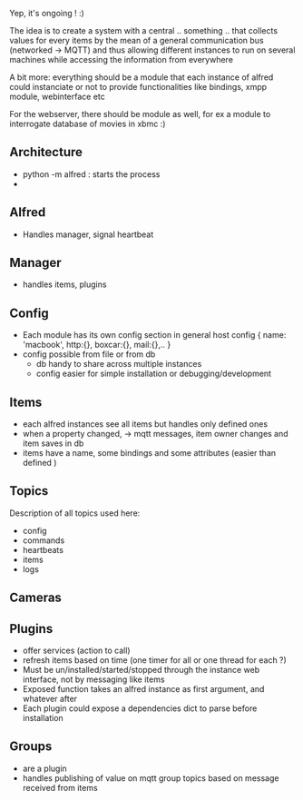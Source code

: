 Yep, it's ongoing ! :)

The idea is to create a system with a central .. something .. that collects values for every items by the mean of a general communication bus (networked -> MQTT) and thus allowing different instances to run on several machines while accessing the information from everywhere

A bit more: everything should be a module that each instance of alfred could instanciate or not to provide functionalities like bindings, xmpp module, webinterface etc

For the webserver, there should be module as well, for ex a module to interrogate database of movies in xbmc :)

## Architecture
- python -m alfred : starts the process
-

## Alfred
- Handles manager, signal heartbeat

## Manager
- handles items, plugins

## Config
- Each module has its own config section in general host config
{
name: 'macbook',
http:{},
boxcar:{},
mail:{},..
}
- config possible from file or from db
    - db handy to share across multiple instances
    - config easier for simple installation or debugging/development


## Items
- each alfred instances see all items but handles only defined ones
- when a property changed, -> mqtt messages, item owner changes and item saves in db
- items have a name, some bindings and some attributes (easier than defined )

## Topics

Description of all topics used here:
- config
- commands
- heartbeats
- items
- logs

## Cameras

## Plugins
- offer services (action to call)
- refresh items based on time (one timer for all or one thread for each ?)
- Must be un/installed/started/stopped through the instance web interface, not by messaging like items
- Exposed function takes an alfred instance as first argument, and whatever after
- Each plugin could expose a dependencies dict to parse before installation

## Groups
-  are a plugin
- handles publishing of value on mqtt group topics based on message received from items
